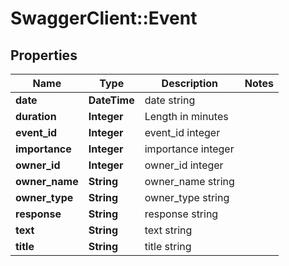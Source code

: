 # SwaggerClient::Event

## Properties
Name | Type | Description | Notes
------------ | ------------- | ------------- | -------------
**date** | **DateTime** | date string | 
**duration** | **Integer** | Length in minutes | 
**event_id** | **Integer** | event_id integer | 
**importance** | **Integer** | importance integer | 
**owner_id** | **Integer** | owner_id integer | 
**owner_name** | **String** | owner_name string | 
**owner_type** | **String** | owner_type string | 
**response** | **String** | response string | 
**text** | **String** | text string | 
**title** | **String** | title string | 


